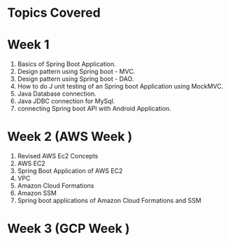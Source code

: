 # Topics Covered 

# Week 1 

1. Basics of Spring Boot Application.
2. Design pattern using Spring boot - MVC.
3. Design pattern using Spring boot - DAO.
4. How to do J unit testing of an Spring boot Application using MockMVC.
5. Java Database connection.
6. Java JDBC connection for MySql.
7. connecting Spring boot API with Android Application.

# Week 2 (AWS Week )

1. Revised AWS Ec2 Concepts 
2. AWS EC2 
3. Spring Boot Application of AWS EC2 
4. VPC 
5. Amazon Cloud Formations
6. Amazon SSM 
7. Spring boot applications of Amazon Cloud Formations and SSM 

# Week 3 (GCP Week )


